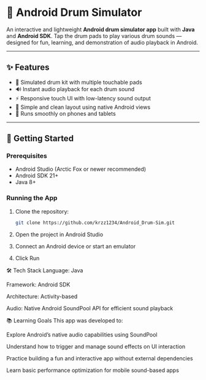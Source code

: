 # 🥁 Android Drum Simulator

An interactive and lightweight **Android drum simulator app** built with **Java** and **Android SDK**. Tap the drum pads to play various drum sounds — designed for fun, learning, and demonstration of audio playback in Android.

---

## ✨ Features

- 🥁 Simulated drum kit with multiple touchable pads
- 🔊 Instant audio playback for each drum sound
- ⚡ Responsive touch UI with low-latency sound output
- 🎨 Simple and clean layout using native Android views
- 📱 Runs smoothly on phones and tablets

---

## 🚀 Getting Started

### Prerequisites

- Android Studio (Arctic Fox or newer recommended)
- Android SDK 21+
- Java 8+

### Running the App

1. Clone the repository:
   ```bash
   git clone https://github.com/krzz1234/Android_Drum-Sim.git
2. Open the project in Android Studio

3. Connect an Android device or start an emulator

4. Click Run

🛠️ Tech Stack
Language: Java

Framework: Android SDK

Architecture: Activity-based

Audio: Native Android SoundPool API for efficient sound playback

📚 Learning Goals
This app was developed to:

Explore Android’s native audio capabilities using SoundPool

Understand how to trigger and manage sound effects on UI interaction

Practice building a fun and interactive app without external dependencies

Learn basic performance optimization for mobile sound-based apps
